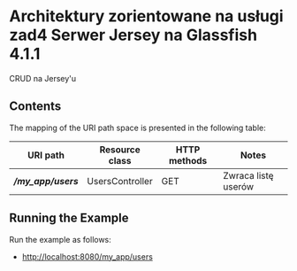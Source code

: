 Architektury zorientowane na usługi zad4 Serwer Jersey na Glassfish 4.1.1
===================

CRUD na Jersey'u

Contents
--------

The mapping of the URI path space is presented in the following table:

URI path             | Resource class      | HTTP methods | Notes
-------------------- | ------------------- | ------------ | --------------------------------------------------------
**_/my_app/users_**        | UsersController     |  GET         |  Zwraca listę userów

Running the Example
-------------------

Run the example as follows:


-   <http://localhost:8080/my_app/users>
